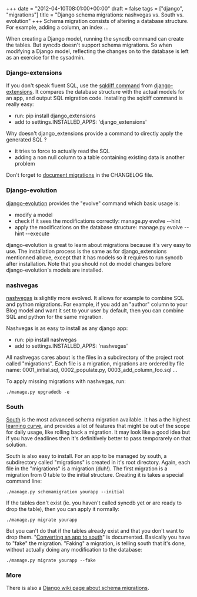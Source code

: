 +++
date = "2012-04-10T08:01:00+00:00"
draft = false
tags = ["django", "migrations"]
title = "Django schema migrations: nashvegas vs. South vs. evolution"
+++
Schema migration consists of altering a database structure. For example, adding
a column, an index ...

When creating a Django model, running the syncdb command can create the tables.
But syncdb doesn't support schema migrations. So when modifying a Django model,
reflecting the changes on to the database is left as an exercice for the
sysadmin.

### Django-extensions

If you don't speak fluent SQL, use the [sqldiff
command](http://packages.python.org/django-extensions/sqldiff.html) from
[django-extensions](http://packages.python.org/django-extensions/index.html).
It compares the database structure with the actual models for an app, and
output SQL migration code. Installing the sqldiff command is really easy:

 - run: pip install django_extensions
 - add to settings.INSTALLED_APPS: 'django_extensions'

Why doesn't django_extensions provide a command to directly apply the generated
SQL ?

 - it tries to force to actually read the SQL
 - adding a non null column to a table containing existing data is another problem

Don't forget to [document
migrations](https://github.com/eldarion/biblion/blob/multi-blog/CHANGELOG) in
the CHANGELOG file.

### Django-evolution

[django-evolution](http://code.google.com/p/django-evolution/) provides the
"evolve" command which basic usage is:

 - modify a model
 - check if it sees the modifications correctly: manage.py evolve --hint
 - apply the modifications on the database structure: manage.py evolve --hint --execute

django-evolution is great to learn about migrations because it's very easy to
use. The installation process is the same as for django_extensions mentionned
above, except that it has models so it requires to run syncdb after
installation. Note that you should not do model changes before
django-evolution's models are installed.

### nashvegas

[nashvegas](http://nashvegas.readthedocs.org/en/latest/) is slightly more
evolved. It allows for example to combine SQL and
python migrations. For example, if you add an "author" column to your Blog
model and want it set to your user by default, then you can combine SQL and
python for the same migration.

Nashvegas is as easy to install as any django app:

 - run: pip install nashvegas
 - add to settings.INSTALLED_APPS: 'nashvegas'

All nashvegas cares about is the files in a subdirectory of the project root
called "migrations". Each file is a migration, migrations are ordered by file
name: 0001_initial.sql, 0002_populate.py, 0003_add_column_foo.sql ...

To apply missing migrations with nashvegas, run:


    ./manage.py upgradedb -e

### South

[South](http://south.aeracode.org/) is the most advanced schema
migration available. It has a the highest [learning
curve](http://south.aeracode.org/docs/tutorial/index.html), and provides a lot
of features that might be out of the scope for daily usage, like rolling back a
migration. It may look like a good idea but if you have deadlines then it's
definitively better to pass temporarely on that solution.

South is also easy to install. For an app to be managed by south, a
subdirectory called "migrations" is created in it's root directory. Again, each
file in the "migrations" is a migration (duh!). The first migration is a
migration from 0 table to the initial structure. Creating it is takes a special
command line:

    ./manage.py schemamigration yourapp --initial

If the tables don't exist (ie. you haven't called syncdb yet or are ready to
drop the table), then you can apply it normally:

    ./manage.py migrate yourapp

But you can't do that if the tables already exist and that you don't want to
drop them. "[Converting an app to
south](http://south.aeracode.org/docs/convertinganapp.html#converting-an-app)"
is documented. Basically you have to "fake" the migration. "Faking" a
migration, is telling south that it's done, without actually doing any
modification to the database:

    ./manage.py migrate yourapp --fake

### More

There is also a [Django wiki page about schema
migrations](https://code.djangoproject.com/wiki/SchemaEvolution).
